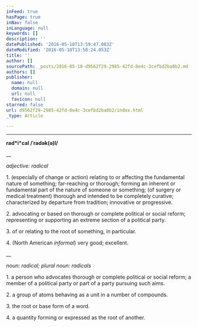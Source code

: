 ```yaml
---
inFeed: true
hasPage: true
inNav: false
inLanguage: null
keywords: []
description: ''
datePublished: '2016-05-10T13:59:47.083Z'
dateModified: '2016-05-10T13:58:24.053Z'
title: ''
author: []
sourcePath: _posts/2016-05-10-d9562f29-2985-42fd-8e4c-3cefbd2ba0b2.md
authors: []
publisher:
  name: null
  domain: null
  url: null
  favicon: null
starred: false
url: d9562f29-2985-42fd-8e4c-3cefbd2ba0b2/index.html
_type: Article

---
```

****

**rad\*i\*cal /ˈradək(ə)l/**

__

_adjective: radical_

1\. (especially of change or action) relating to or affecting the fundamental nature of something; far-reaching or thorough; forming an inherent or fundamental part of the nature of someone or something; (of surgery or medical treatment) thorough and intended to be completely curative; characterized by departure from tradition; innovative or progressive.

2\. advocating or based on thorough or complete political or social reform; representing or supporting an extreme section of a political party.

3\. of or relating to the root of something, in particular.

4\. (North American _informal_) very good; excellent.

__

_noun: radical; plural noun: radicals_

1\. a person who advocates thorough or complete political or social reform; a member of a political party or part of a party pursuing such aims.

2\. a group of atoms behaving as a unit in a number of compounds.

3\. the root or base form of a word.

4\. a quantity forming or expressed as the root of another.